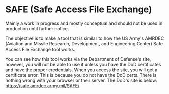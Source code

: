 # SAFE (Safe Access File Exchange)

Mainly a work in progress and mostly conceptual and should not be used in production until further notice.

The objective is to make a tool that is similar to how the US Army's AMRDEC (Aviation and Missile Research, Development, and Engineering Center) Safe Access File Exchange tool works.

You can see how this tool works via the Department of Defense's site, however, you will not be able to use it unless you have the DoD certificates and have the proper credentials. 
When you access the site, you will get a certificate error. This is because you do not have the DoD certs. There is nothing wrong with your browser or their server. The DoD's site is below:
https://safe.amrdec.army.mil/SAFE/
